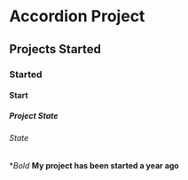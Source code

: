 # Accordion Project
## Projects Started
### Started
#### Start
##### Project State 
###### State

**Bold*
  **My project has been started a year ago**
